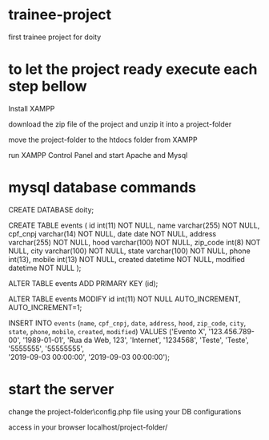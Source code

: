 # trainee-project
first trainee project for doity

# to let the project ready execute each step bellow

Install XAMPP

download the zip file of the project and unzip it into a project-folder

move the project-folder to the htdocs folder from XAMPP

run XAMPP Control Panel and start Apache and Mysql


# mysql database commands

CREATE DATABASE doity;

CREATE TABLE events (
  id int(11) NOT NULL,
  name varchar(255) NOT NULL,
  cpf_cnpj varchar(14) NOT NULL,
  date date NOT NULL,
  address varchar(255) NOT NULL,
  hood varchar(100) NOT NULL,
  zip_code int(8) NOT NULL,
  city varchar(100) NOT NULL,
  state varchar(100) NOT NULL,
  phone int(13),
  mobile int(13) NOT NULL,
  created datetime NOT NULL,
  modified datetime NOT NULL
);

ALTER TABLE events
  ADD PRIMARY KEY (id);
  
ALTER TABLE events
  MODIFY id int(11) NOT NULL AUTO_INCREMENT, AUTO_INCREMENT=1;


INSERT INTO `events` (`name`, `cpf_cnpj`, `date`, `address`, 
`hood`, `zip_code`, `city`, `state`, `phone`, `mobile`, `created`, `modified`) 
VALUES ('Evento X', '123.456.789-00', '1989-01-01', 'Rua da Web, 123', 
'Internet', '1234568', 'Teste', 'Teste', '5555555', '55555555',  
'2019-09-03 00:00:00', '2019-09-03 00:00:00');

# start the server

change the project-folder\config.php file using your DB configurations

access in your browser localhost/project-folder/

